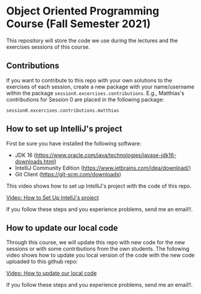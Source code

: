 # Object Oriented Programming Course (Fall Semester 2021)

This repository will store the code we use during the lectures and the exercises sessions of this course.  


## Contributions

If you want to contribute to this repo with your own solutions to the exercises of each session, create a new package with your name/username within the package `sessionX.excercises.contributions`. E.g., Matthias's contributions for Session 0 are placed in the following package:

```
session0.excercises.contributions.matthias
```

## How to set up IntelliJ's project

First be sure you have installed the following software:

* JDK 16 (https://www.oracle.com/java/technologies/javase-jdk16-downloads.html)
* IntelliJ Community Edition (https://www.jetbrains.com/idea/download/)
* Git Client (https://git-scm.com/downloads)

This video shows how to set up IntelliJ's project with the code of this repo. 

[Video: How to Set Up IntellJ's project](https://drive.google.com/file/d/1DKHkptzJ0bZVx79PK8ZK178LFAUzMoW6/view?usp=sharing)

If you follow these steps and you experience problems, send me an email!!. 

## How to update our local code

Through this course, we will update this repo with new code for the new sessions or with some contributions from the own
students. The following video shows how to update you local version of the code with the new code uploaded to this github repo:   

[Video: How to update our local code](https://drive.google.com/file/d/1DRjRmZ_hACb3V48JizaIKWahFfLkPg5M/view?usp=sharing)

If you follow these steps and you experience problems, send me an email!!. 




